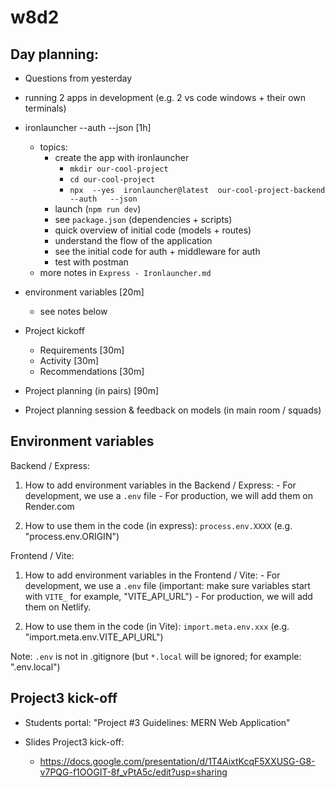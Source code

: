 
# w8d2


## Day planning:

- Questions from yesterday

- running 2 apps in development (e.g. 2 vs code windows + their own terminals)

- ironlauncher --auth --json [1h]
  - topics:
    - create the app with ironlauncher
      - `mkdir our-cool-project`
      - `cd our-cool-project`
      - `npx  --yes  ironlauncher@latest  our-cool-project-backend  --auth   --json`
    - launch (`npm run dev`)
    - see `package.json` (dependencies + scripts)
    - quick overview of initial code (models + routes)
    - understand the flow of the application
    - see the initial code for auth + middleware for auth
    - test with postman
  - more notes in `Express - Ironlauncher.md`

- environment variables [20m]
  - see notes below

- Project kickoff
  - Requirements [30m]
  - Activity [30m]
  - Recommendations [30m]

- Project planning (in pairs) [90m]
- Project planning session & feedback on models (in main room / squads)





## Environment variables


Backend / Express:

  1. How to add environment variables in the Backend / Express:
    - For development, we use a `.env` file
    - For production, we will add them on Render.com

  2. How to use them in the code (in express): `process.env.XXXX` (e.g. "process.env.ORIGIN")



Frontend / Vite:

  1. How to add environment variables in the Frontend / Vite:
    - For development, we use a `.env` file (important: make sure variables start with `VITE_` for example, "VITE_API_URL")
    - For production, we will add them on Netlify.

  2. How to use them in the code (in Vite): `import.meta.env.xxx` (e.g. "import.meta.env.VITE_API_URL")

  Note: `.env` is not in .gitignore
  (but `*.local` will be ignored; for example: ".env.local")



## Project3 kick-off 

- Students portal: "Project #3 Guidelines: MERN Web Application"

- Slides Project3 kick-off:
  - https://docs.google.com/presentation/d/1T4AixtKcqF5XXUSG-G8-v7PQG-f1OOGIT-8f_vPtA5c/edit?usp=sharing

